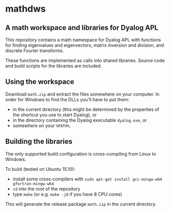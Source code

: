 # mathdws

## A math workspace and libraries for Dyalog APL

This repository contains a math namespace for Dyalog APL with functions for
finding eigenvalues and eigenvectors, matrix inversion and division, and
discrete Fourier transforms.

These functions are implemented as calls into shared libraries. Source code and
build scripts for the libraries are included.

## Using the workspace

Download `math.zip` and extract the files somewhere on your computer. In order
for Windows to find the DLLs you'll have to put them:

* in the current directory (this might be determined by the properties of the
shortcut you use to start Dyalog), or
* in the directory containing the Dyalog executable `dyalog.exe`, or
* somewhere on your `%PATH%`.

## Building the libraries

The only supported build configuration is cross-compiling from Linux to Windows.

To build (tested on Ubuntu 15.10):

* install some cross-compilers with
`sudo apt-get install gcc-mingw-w64 gfortran-mingw-w64`
* `cd` into the root of the repository
* type `make` (or e.g. `make -j8` if you have 8 CPU cores)

This will generate the release package `math.zip` in the current directory.
